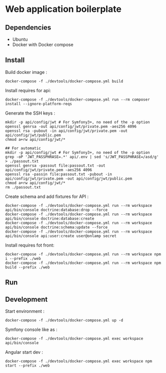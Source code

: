 Web application boilerplate
===========================

Dependencies
------------

- Ubuntu
- Docker with Docker compose


Install
-------

Build docker image :

    docker-compose -f ./devtools/docker-compose.yml build

Install requires for api:

    docker-compose -f ./devtools/docker-compose.yml run --rm composer install --ignore-platform-reqs
    
Generate the SSH keys :
    
    mkdir -p api/config/jwt # For Symfony3+, no need of the -p option
    openssl genrsa -out api/config/jwt/private.pem -aes256 4096
    openssl rsa -pubout -in api/config/jwt/private.pem -out api/config/jwt/public.pem
    chmod a+rw api/config/jwt/*

    ## For automatic
    mkdir -p api/config/jwt # For Symfony3+, no need of the -p option
    grep -oP 'JWT_PASSPHRASE=.*' api/.env | sed 's/JWT_PASSPHRASE=/asd/g' > ./passout.txt
    openssl genrsa -passout file:passout.txt -out api/config/jwt/private.pem -aes256 4096
    openssl rsa -passin file:passout.txt -pubout -in api/config/jwt/private.pem -out api/config/jwt/public.pem
    chmod a+rw api/config/jwt/*
    rm ./passout.txt

Create schema and add fixtures for API :
   
    docker-compose -f ./devtools/docker-compose.yml run --rm workspace api/bin/console doctrine:database:drop --force
    docker-compose -f ./devtools/docker-compose.yml run --rm workspace api/bin/console doctrine:database:create
    docker-compose -f ./devtools/docker-compose.yml run --rm workspace api/bin/console doctrine:schema:update --force
    docker-compose -f ./devtools/docker-compose.yml run --rm workspace api/bin/console api:user:create user@onlamp secret
    
Install requires fot front:    
    
    docker-compose -f ./devtools/docker-compose.yml run --rm workspace npm i --prefix ./web
    docker-compose -f ./devtools/docker-compose.yml run --rm workspace npm build --prefix ./web


Run
---


Development
-----------

Start environment :

    docker-compose -f ./devtools/docker-compose.yml up -d

Symfony console like as :

    docker-compose -f ./devtools/docker-compose.yml exec workspace api/bin/console
    
Angular start dev :
    
    docker-compose -f ./devtools/docker-compose.yml exec workspace npm start --prefix ./web


